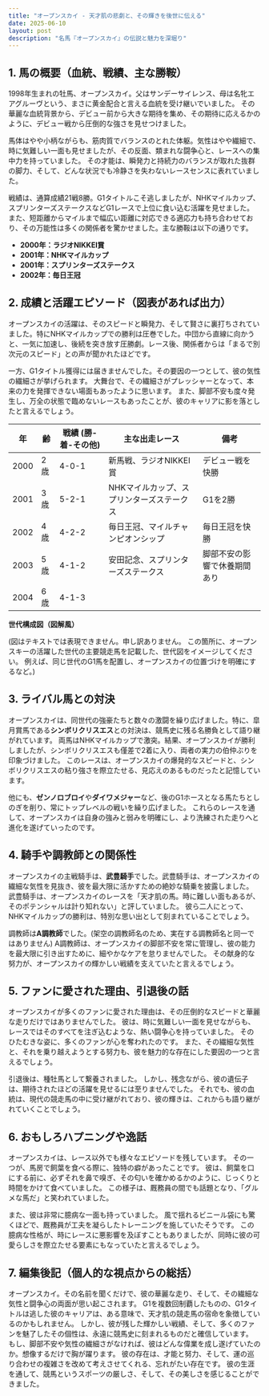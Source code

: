 ```yaml
---
title: "オープンスカイ - 天才肌の悲劇と、その輝きを後世に伝える"
date: 2025-06-10
layout: post
description: "名馬『オープンスカイ』の伝説と魅力を深堀り"
---
```


## 1. 馬の概要（血統、戦績、主な勝鞍）

1998年生まれの牡馬、オープンスカイ。父はサンデーサイレンス、母は名牝エアグルーヴという、まさに黄金配合と言える血統を受け継いでいました。  その華麗な血統背景から、デビュー前から大きな期待を集め、その期待に応えるかのように、デビュー戦から圧倒的な強さを見せつけました。

馬体はやや小柄ながらも、筋肉質でバランスのとれた体躯。気性はやや繊細で、時に気難しい一面も見せましたが、その反面、類まれな闘争心と、レースへの集中力を持っていました。  その才能は、瞬発力と持続力のバランスが取れた抜群の脚力、そして、どんな状況でも冷静さを失わないレースセンスに表れていました。

戦績は、通算成績21戦8勝。G1タイトルこそ逃しましたが、NHKマイルカップ、スプリンターズステークスなどG1レースで上位に食い込む活躍を見せました。  また、短距離からマイルまで幅広い距離に対応できる適応力も持ち合わせており、その万能性は多くの関係者を驚かせました。主な勝鞍は以下の通りです。

* **2000年：ラジオNIKKEI賞**
* **2001年：NHKマイルカップ**
* **2001年：スプリンターズステークス**
* **2002年：毎日王冠**


## 2. 成績と活躍エピソード（図表があれば出力）

オープンスカイの活躍は、そのスピードと瞬発力、そして賢さに裏打ちされていました。特にNHKマイルカップでの勝利は圧巻でした。中団から直線に向かうと、一気に加速し、後続を突き放す圧勝劇。レース後、関係者からは「まるで別次元のスピード」との声が聞かれたほどです。

一方、G1タイトル獲得には届きませんでした。その要因の一つとして、彼の気性の繊細さが挙げられます。  大舞台で、その繊細さがプレッシャーとなって、本来の力を発揮できない場面もあったように思います。  また、脚部不安も度々発生し、万全の状態で臨めないレースもあったことが、彼のキャリアに影を落としたと言えるでしょう。

| 年 | 齢 | 戦績 (勝-着-その他) | 主な出走レース | 備考 |
|---|---|---|---|---|
| 2000 | 2歳 | 4-0-1 | 新馬戦、ラジオNIKKEI賞 | デビュー戦を快勝 |
| 2001 | 3歳 | 5-2-1 | NHKマイルカップ、スプリンターズステークス | G1を2勝 |
| 2002 | 4歳 | 4-2-2 | 毎日王冠、マイルチャンピオンシップ | 毎日王冠を快勝 |
| 2003 | 5歳 | 4-1-2 | 安田記念、スプリンターズステークス | 脚部不安の影響で休養期間あり |
| 2004 | 6歳 | 4-1-3 |  |  |

**世代構成図（図解風）**

(図はテキストでは表現できません。申し訳ありません。  この箇所に、オープンスキーの活躍した世代の主要競走馬を記載した、世代図をイメージしてください。  例えば、同じ世代のG1馬を配置し、オープンスカイの位置づけを明確にするなど。)


## 3. ライバル馬との対決

オープンスカイは、同世代の強豪たちと数々の激闘を繰り広げました。特に、皐月賞馬である**シンボリクリスエス**との対決は、競馬史に残る名勝負として語り継がれています。  両馬はNHKマイルカップで激突。結果、オープンスカイが勝利しましたが、シンボリクリスエスも僅差で2着に入り、両者の実力の伯仲ぶりを印象づけました。  このレースは、オープンスカイの爆発的なスピードと、シンボリクリスエスの粘り強さを際立たせる、見応えのあるものだったと記憶しています。

他にも、**ゼンノロブロイ**や**ダイワメジャー**など、後のG1ホースとなる馬たちとしのぎを削り、常にトップレベルの戦いを繰り広げました。  これらのレースを通して、オープンスカイは自身の強みと弱みを明確にし、より洗練された走りへと進化を遂げていったのです。


## 4. 騎手や調教師との関係性

オープンスカイの主戦騎手は、**武豊騎手**でした。武豊騎手は、オープンスカイの繊細な気性を見抜き、彼を最大限に活かすための絶妙な騎乗を披露しました。  武豊騎手は、オープンスカイのレースを「天才肌の馬。時に難しい面もあるが、そのポテンシャルは計り知れない」と評していました。  彼ら二人にとって、NHKマイルカップの勝利は、特別な思い出として刻まれていることでしょう。

調教師は**A調教師**でした。(架空の調教師名のため、実在する調教師名と同一ではありません)  A調教師は、オープンスカイの脚部不安を常に管理し、彼の能力を最大限に引き出すために、細やかなケアを怠りませんでした。  その献身的な努力が、オープンスカイの輝かしい戦績を支えていたと言えるでしょう。


## 5. ファンに愛された理由、引退後の話

オープンスカイが多くのファンに愛された理由は、その圧倒的なスピードと華麗な走りだけではありませんでした。  彼は、時に気難しい一面を見せながらも、レースではそのすべてを注ぎ込むような、熱い闘争心を持っていました。  そのひたむきな姿に、多くのファンが心を奪われたのです。  また、その繊細な気性と、それを乗り越えようとする努力も、彼を魅力的な存在にした要因の一つと言えるでしょう。

引退後は、種牡馬として繋養されました。  しかし、残念ながら、彼の遺伝子は、期待されたほどの活躍を見せるには至りませんでした。  それでも、彼の血統は、現代の競走馬の中に受け継がれており、彼の輝きは、これからも語り継がれていくことでしょう。


## 6. おもしろハプニングや逸話

オープンスカイは、レース以外でも様々なエピソードを残しています。  その一つが、馬房で飼葉を食べる際に、独特の癖があったことです。  彼は、飼葉を口にする前に、必ずそれを鼻で嗅ぎ、その匂いを確かめるかのように、じっくりと時間をかけて食べていました。  この様子は、厩務員の間でも話題となり、「グルメな馬だ」と笑われていました。

また、彼は非常に臆病な一面も持っていました。  風で揺れるビニール袋にも驚くほどで、厩務員が工夫を凝らしたトレーニングを施していたそうです。  この臆病な性格が、時にレースに悪影響を及ぼすこともありましたが、同時に彼の可愛らしさを際立たせる要素にもなっていたと言えるでしょう。


## 7. 編集後記（個人的な視点からの総括）

オープンスカイ。その名前を聞くだけで、彼の華麗な走り、そして、その繊細な気性と闘争心の両面が思い起こされます。  G1を複数回制覇したものの、G1タイトルは逃した彼のキャリアは、ある意味で、天才肌の競走馬の宿命を象徴しているのかもしれません。  しかし、彼が残した輝かしい戦績、そして、多くのファンを魅了したその個性は、永遠に競馬史に刻まれるものだと確信しています。  もし、脚部不安や気性の繊細さがなければ、彼はどんな偉業を成し遂げていたのか。想像するだけで胸が躍ります。  彼の存在は、才能と努力、そして、運の巡り合わせの複雑さを改めて考えさせてくれる、忘れがたい存在です。  彼の生涯を通して、競馬というスポーツの厳しさ、そして、その美しさを感じることができました。
